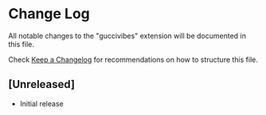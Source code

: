 # Change Log

All notable changes to the "guccivibes" extension will be documented in this file.

Check [Keep a Changelog](http://keepachangelog.com/) for recommendations on how to structure this file.

## [Unreleased]

- Initial release
